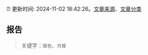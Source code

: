:alarm_clock: 更新时间: 2024-11-02 18:42:26。[文章来源](/README.md)、[文章分类](/TAGS.md)

## 报告


> 关键字：`报告`、`月报`



